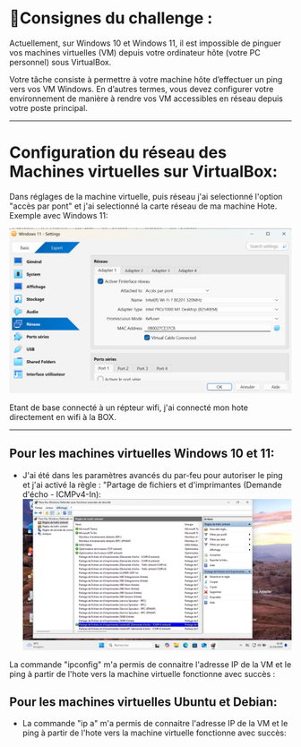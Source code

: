 # 📝Consignes du challenge :
Actuellement, sur Windows 10 et Windows 11, il est impossible de pinguer vos machines virtuelles (VM) depuis votre ordinateur hôte (votre PC personnel) sous VirtualBox.

Votre tâche consiste à permettre à votre machine hôte d’effectuer un ping vers vos VM Windows.
En d’autres termes, vous devez configurer votre environnement de manière à rendre vos VM accessibles en réseau depuis votre poste principal.

---

# Configuration du réseau des Machines virtuelles sur VirtualBox:

Dans réglages de la machine virtuelle, puis réseau j'ai selectionné l'option "accès par pont" et j'ai selectionné la carte réseau de ma machine Hote. Exemple avec Windows 11:

![Accesparpont](./images/Reglage_Reseau_VirtualBox.png)

Etant de base connecté à un répteur wifi, j'ai connecté mon hote directement en wifi à la BOX.

---

 ## Pour les machines virtuelles Windows 10 et 11:
- J'ai été dans les paramètres avancés du par-feu pour autoriser le ping et j'ai activé la règle : "Partage de fichiers et d'imprimantes (Demande d'écho - ICMPv4-In):
  ![Par-feu](./images/Par_feu_Windows_11.png)

La commande "ipconfig" m'a permis de connaitre l'adresse IP de la VM et le ping à partir de l'hote vers la machine virtuelle fonctionne avec succès :



 ## Pour les machines virtuelles Ubuntu et Debian:

- La commande "ip a"  m'a permis de connaitre l'adresse IP de la VM et le ping à partir de l'hote vers la machine virtuelle fonctionne avec succès:

  
  

  










